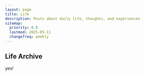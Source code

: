 ```yaml
---
layout: page
title: Life
description: Posts about daily life, thoughts, and experiences
sitemap:
  priority: 0.8
  lastmod: 2025-05-11
  changefreq: weekly
---
```


## Life Archive
yes!